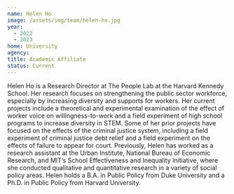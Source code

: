 ```yaml
---
name: Helen Ho
image: /assets/img/team/helen-ho.jpg
year:
  - 2022
  - 2023
home: University
agency:
title: Academic Affiliate
status: Current
---
```

Helen Ho is a Research Director at The People Lab at the Harvard Kennedy School. Her research focuses on strengthening the public sector workforce, especially by increasing diversity and supports for workers. Her current projects include a theoretical and experimental examination of the effect of worker voice on willingness-to-work and a field experiment of high school programs to increase diversity in STEM. Some of her prior projects have focused on the effects of the criminal justice system, including a field experiment of criminal justice debt relief and a field experiment on the effects of failure to appear for court. Previously, Helen has worked as a research assistant at the Urban Institute, National Bureau of Economic Research, and MIT’s School Effectiveness and Inequality Initiative, where she conducted qualitative and quantitative research in a variety of social policy areas. Helen holds a B.A. in Public Policy from Duke University and a Ph.D. in Public Policy from Harvard University.
